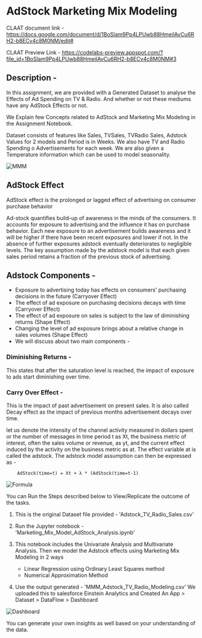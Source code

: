 # AdStock Marketing Mix Modeling 


CLAAT document link - https://docs.google.com/document/d/1BoSlam9Pp4LPUwb88HmeilAvCu6RH2-b8ECv4c8M0NM/edit#

CLAAT Preview Link - https://codelabs-preview.appspot.com/?file_id=1BoSlam9Pp4LPUwb88HmeilAvCu6RH2-b8ECv4c8M0NM#3


## Description - 

In this assignment, we are provided with a Generated Dataset to  analyse the Effects of Ad Spending on TV & Radio. And whether
or not these mediums have any AdStock Effects or not. 

We Explain few Concepts related to AdStock and Marketing Mix Modeling in the Assignment Notebook. 

Dataset consists of features like Sales, TVSales, TVRadio Sales, Adstock Values for 2 models and Period is in Weeks. 
We also have TV and Radio Spending o Advertisements for each week. 
We are also given a Temperature information which can be used to model seasonality. 

![MMM](https://github.com/Nikhilkohli1/Digital-Marketing-Analytics/blob/master/Assignment3/Images/Capture.PNG)

## AdStock Effect

AdStock effect is the prolonged or lagged effect of advertising on consumer purchase behavior

Ad-stock quantifies build-up of awareness in the minds of the consumers. It accounts for exposure to advertising and the influence it has on purchase behavior. Each new exposure to an advertisement builds awareness and it will be higher if there have been recent exposures and lower if not. In the absence of further exposures adstock eventually deteriorates to negligible levels.
The key assumption made by the adstock model is that each given sales period retains a fraction of the previous stock of advertising.

## Adstock Components -

- Exposure to advertising today has effects on consumers’ purchasing decisions in the future (Carryover Effect)
- The effect of ad exposure on purchasing decisions decays with time (Carryover Effect)
- The effect of ad exposure on sales is subject to the law of diminishing returns (Shape Effect)
- Changing the level of ad exposure brings about a relative change in sales volumes (Shape Effect)
- We will discuss about two main components -

### Diminishing Returns -
This states that after the saturation level is reached, the impact of exposure to ads start diminishing over time.

### Carry Over Effect -
This is the impact of past advertisement on present sales. It is also called Decay effect as the impact of previous months advertisement decays over time.
	
let us denote the intensity of the channel activity measured in dollars spent or the number of messages in time period t as Xt, the business metric of interest, often the sales volume or revenue, as yt, and the current effect induced by the activity on the business metric as at. The effect variable at is called the adstock. The adstock model assumption can then be expressed as - 

		AdStock(time=t) = Xt + λ * (AdStock(time=t-1)

![Formula](https://github.com/Nikhilkohli1/Digital-Marketing-Analytics/blob/master/Assignment3/Images/Capture.PNG)


You can Run the Steps described below to View/Replicate the outcome of the tasks. 


1. This is the original Dataset file provided - 'Adstock_TV_Radio_Sales.csv'

2. Run the Jupyter notebook - 'Marketing_Mix_Model_AdStock_Analysis.ipynb' 

3. This notebook includes the Univariate Analysis and Multivariate Analysis. Then we model the Adstock effects using Marketing Mix Modeling 
 in 2 ways 
 	- Linear Regression using Ordinary Least Squares method
 	- Numerical Approximation Method
 
 
4. Use the output generated - 'MMM_Adstock_TV_Radio_Modeling.csv'
We uploaded this to salesforce Einstein Analytics and Created An App > Dataset > DataFlow > Dashboard 

![Dashboard](https://github.com/Nikhilkohli1/Digital-Marketing-Analytics/blob/master/Assignment3/DashBoard/Adstock.png)


You can generate your own insights as well based on your understanding of the data. 






